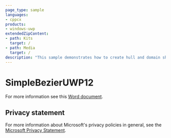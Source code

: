 ```yaml
---
page_type: sample
languages:
- cppcx
products:
- windows-uwp
extendedZipContent:
- path: Kits
  target: /
- path: Media
  target: /
description: "This sample demonstrates how to create hull and domain shaders to draw a tessellated Bezier surface representing a Mobius strip for DirectX 12 in a Universal Windows Platform (UWP) app."
---
```


# SimpleBezierUWP12

For more information see this [Word document](https://github.com/microsoft/Xbox-ATG-Samples/blob/master/UWPSamples/IntroGraphics/SimpleBezierUWP12/Readme.docx).

## Privacy statement

For more information about Microsoft's privacy policies in general, see the [Microsoft Privacy Statement](https://privacy.microsoft.com/privacystatement/).
